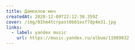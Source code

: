 ```yaml
---
title: Дамоклов меч
createdAt: 2020-12-09T22:12:38.359Z
cover: /img/01hm4tcrpast0b01exf7dp4m31.jpg
links:
  - label: yandex music
    url: https://music.yandex.ru/album/11989832
---
```


